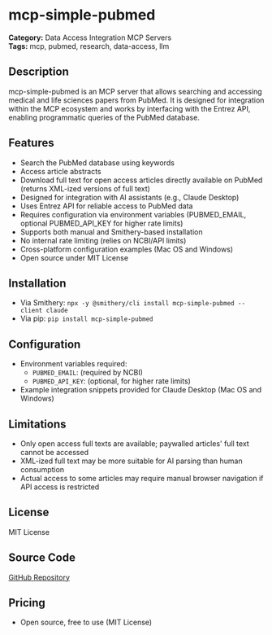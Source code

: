 # mcp-simple-pubmed

**Category:** Data Access Integration MCP Servers  
**Tags:** mcp, pubmed, research, data-access, llm

## Description
mcp-simple-pubmed is an MCP server that allows searching and accessing medical and life sciences papers from PubMed. It is designed for integration within the MCP ecosystem and works by interfacing with the Entrez API, enabling programmatic queries of the PubMed database.

## Features
- Search the PubMed database using keywords
- Access article abstracts
- Download full text for open access articles directly available on PubMed (returns XML-ized versions of full text)
- Designed for integration with AI assistants (e.g., Claude Desktop)
- Uses Entrez API for reliable access to PubMed data
- Requires configuration via environment variables (PUBMED_EMAIL, optional PUBMED_API_KEY for higher rate limits)
- Supports both manual and Smithery-based installation
- No internal rate limiting (relies on NCBI/API limits)
- Cross-platform configuration examples (Mac OS and Windows)
- Open source under MIT License

## Installation
- Via Smithery: `npx -y @smithery/cli install mcp-simple-pubmed --client claude`
- Via pip: `pip install mcp-simple-pubmed`

## Configuration
- Environment variables required:
  - `PUBMED_EMAIL`: (required by NCBI)
  - `PUBMED_API_KEY`: (optional, for higher rate limits)
- Example integration snippets provided for Claude Desktop (Mac OS and Windows)

## Limitations
- Only open access full texts are available; paywalled articles' full text cannot be accessed
- XML-ized full text may be more suitable for AI parsing than human consumption
- Actual access to some articles may require manual browser navigation if API access is restricted

## License
MIT License

## Source Code
[GitHub Repository](https://github.com/andybrandt/mcp-simple-pubmed)

## Pricing
- Open source, free to use (MIT License)